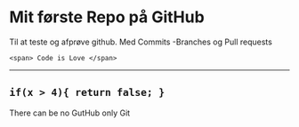 # Mit første Repo på GitHub

Til at teste og afprøve github.
Med Commits -Branches og Pull requests

`<span> Code is Love </span>`

---
`if(x > 4){
return false;
} ` 
---
There can be no GutHub  only Git
